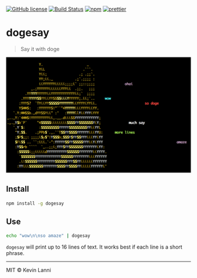 [![GitHub license](https://img.shields.io/badge/license-MIT-blue.svg)](https://raw.githubusercontent.com/therealklanni/dogesay/master/LICENSE)
[![Build Status](https://img.shields.io/travis/therealklanni/dogesay.svg)](https://travis-ci.org/therealklanni/dogesay)
[![npm](https://img.shields.io/npm/v/dogesay.svg)](https://www.npmjs.com/package/dogesay)
[![prettier](https://img.shields.io/badge/style-prettier-ff69b4.svg)](https://github.com/prettier/prettier)

# dogesay

> Say it with doge

![](doge.png)

## Install

```sh
npm install -g dogesay
```

## Use

```sh
echo "wow\n\nso amaze" | dogesay
```

`dogesay` will print up to 16 lines of text. It works best if each line is a short phrase.

---

MIT © Kevin Lanni

